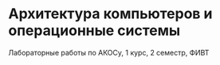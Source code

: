 # Архитектура компьютеров и операционные системы

Лабораторные работы по АКОСу, 1 курс, 2 семестр, ФИВТ
